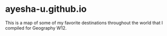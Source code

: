 # ayesha-u.github.io
This is a map of some of my favorite destinations throughout the world that I compiled for Geography W12.
